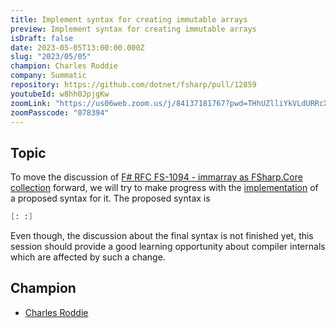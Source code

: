 ```yaml
---
title: Implement syntax for creating immutable arrays
preview: Implement syntax for creating immutable arrays
isDraft: false
date: 2023-05-05T13:00:00.000Z
slug: "2023/05/05"
champion: Charles Roddie
company: Summatic
repository: https://github.com/dotnet/fsharp/pull/12859
youtubeId: w8hh0JpjgKw
zoomLink: "https://us06web.zoom.us/j/84137181767?pwd=THhUZlliYkVLdURRcXdySHZoVjBZUT09"
zoomPasscode: "078394"
---
```


## Topic

To move the discussion of [F# RFC FS-1094 - immarray as FSharp.Core collection](https://github.com/fsharp/fslang-design/blob/main/RFCs/FS-1094-immarray.md) forward, we will try to make progress with the [implementation](https://github.com/dotnet/fsharp/pull/12859) of a proposed syntax for it.
The proposed syntax is

```fsharp
[: :]
```

Even though, the discussion about the final syntax is not finished yet, this session should provide a good learning opportunity about compiler internals which are affected by such a change.

## Champion

- [Charles Roddie](https://github.com/charlesroddie)
